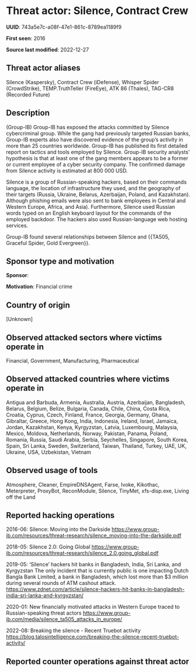 # Threat actor: Silence, Contract Crew

**UUID**: 743a5e7c-a08f-47e1-861c-8789ea1189f9

**First seen**: 2016

**Source last modified**: 2022-12-27

## Threat actor aliases

Silence (Kaspersky), Contract Crew (iDefense), Whisper Spider (CrowdStrike), TEMP.TruthTeller (FireEye), ATK 86 (Thales), TAG-CR8 (Recorded Future)

## Description

(Group-IB) Group-IB has exposed the attacks committed by Silence cybercriminal group. While the gang had previously targeted Russian banks, Group-IB experts also have discovered evidence of the group’s activity in more than 25 countries worldwide. Group-IB has published its first detailed report on tactics and tools employed by Silence. Group-IB security analysts’ hypothesis is that at least one of the gang members appears to be a former or current employee of a cyber security company. The confirmed damage from Silence activity is estimated at 800 000 USD.

Silence is a group of Russian-speaking hackers, based on their commands language, the location of infrastructure they used, and the geography of their targets (Russia, Ukraine, Belarus, Azerbaijan, Poland, and Kazakhstan). Although phishing emails were also sent to bank employees in Central and Western Europe, Africa, and Asia). Furthermore, Silence used Russian words typed on an English keyboard layout for the commands of the employed backdoor. The hackers also used Russian-language web hosting services.

Group-IB found several relationships between Silence and {{TA505, Graceful Spider, Gold Evergreen}}.

## Sponsor type and motivation

**Sponsor**: 

**Motivation**: Financial crime


## Country of origin

[Unknown]

## Observed attacked sectors where victims operate in

Financial, Government, Manufacturing, Pharmaceutical

## Observed attacked countries where victims operate in

Antigua and Barbuda, Armenia, Australia, Austria, Azerbaijan, Bangladesh, Belarus, Belgium, Belize, Bulgaria, Canada, Chile, China, Costa Rica, Croatia, Cyprus, Czech, Finland, France, Georgia, Germany, Ghana, Gibraltar, Greece, Hong Kong, India, Indonesia, Ireland, Israel, Jamaica, Jordan, Kazakhstan, Kenya, Kyrgyzstan, Latvia, Luxembourg, Malaysia, Mexico, Moldova, Netherlands, Norway, Pakistan, Panama, Poland, Romania, Russia, Saudi Arabia, Serbia, Seychelles, Singapore, South Korea, Spain, Sri Lanka, Sweden, Switzerland, Taiwan, Thailand, Turkey, UAE, UK, Ukraine, USA, Uzbekistan, Vietnam

## Observed usage of tools

Atmosphere, Cleaner, EmpireDNSAgent, Farse, Ivoke, Kikothac, Meterpreter, ProxyBot, ReconModule, Silence, TinyMet, xfs-disp.exe, Living off the Land

## Reported hacking operations

2016-06: Silence: Moving into the Darkside
https://www.group-ib.com/resources/threat-research/silence_moving-into-the-darkside.pdf

2018-05: Silence 2.0: Going Global
https://www.group-ib.com/resources/threat-research/silence_2.0.going_global.pdf

2019-05: ‘Silence’ hackers hit banks in Bangladesh, India, Sri Lanka, and Kyrgyzstan
The only incident that is currently public is one impacting Dutch Bangla Bank Limited, a bank in Bangladesh, which lost more than $3 million during several rounds of ATM cashout attack.
https://www.zdnet.com/article/silence-hackers-hit-banks-in-bangladesh-india-sri-lanka-and-kyrgyzstan/

2020-01: New financially motivated attacks in Western Europe traced to Russian-speaking threat actors
https://www.group-ib.com/media/silence_ta505_attacks_in_europe/

2022-08: Breaking the silence - Recent Truebot activity
https://blog.talosintelligence.com/breaking-the-silence-recent-truebot-activity/

## Reported counter operations against threat actor





